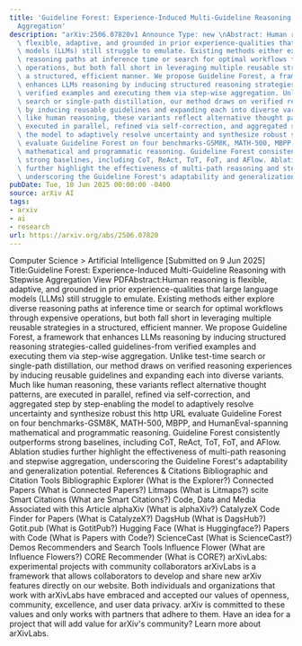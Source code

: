 ```yaml
---
title: 'Guideline Forest: Experience-Induced Multi-Guideline Reasoning with Stepwise
  Aggregation'
description: "arXiv:2506.07820v1 Announce Type: new \nAbstract: Human reasoning is\
  \ flexible, adaptive, and grounded in prior experience-qualities that large language\
  \ models (LLMs) still struggle to emulate. Existing methods either explore diverse\
  \ reasoning paths at inference time or search for optimal workflows through expensive\
  \ operations, but both fall short in leveraging multiple reusable strategies in\
  \ a structured, efficient manner. We propose Guideline Forest, a framework that\
  \ enhances LLMs reasoning by inducing structured reasoning strategies-called guidelines-from\
  \ verified examples and executing them via step-wise aggregation. Unlike test-time\
  \ search or single-path distillation, our method draws on verified reasoning experiences\
  \ by inducing reusable guidelines and expanding each into diverse variants. Much\
  \ like human reasoning, these variants reflect alternative thought patterns, are\
  \ executed in parallel, refined via self-correction, and aggregated step by step-enabling\
  \ the model to adaptively resolve uncertainty and synthesize robust solutions.We\
  \ evaluate Guideline Forest on four benchmarks-GSM8K, MATH-500, MBPP, and HumanEval-spanning\
  \ mathematical and programmatic reasoning. Guideline Forest consistently outperforms\
  \ strong baselines, including CoT, ReAct, ToT, FoT, and AFlow. Ablation studies\
  \ further highlight the effectiveness of multi-path reasoning and stepwise aggregation,\
  \ underscoring the Guideline Forest's adaptability and generalization potential."
pubDate: Tue, 10 Jun 2025 00:00:00 -0400
source: arXiv AI
tags:
- arxiv
- ai
- research
url: https://arxiv.org/abs/2506.07820
---
```


Computer Science > Artificial Intelligence
[Submitted on 9 Jun 2025]
Title:Guideline Forest: Experience-Induced Multi-Guideline Reasoning with Stepwise Aggregation
View PDFAbstract:Human reasoning is flexible, adaptive, and grounded in prior experience-qualities that large language models (LLMs) still struggle to emulate. Existing methods either explore diverse reasoning paths at inference time or search for optimal workflows through expensive operations, but both fall short in leveraging multiple reusable strategies in a structured, efficient manner. We propose Guideline Forest, a framework that enhances LLMs reasoning by inducing structured reasoning strategies-called guidelines-from verified examples and executing them via step-wise aggregation. Unlike test-time search or single-path distillation, our method draws on verified reasoning experiences by inducing reusable guidelines and expanding each into diverse variants. Much like human reasoning, these variants reflect alternative thought patterns, are executed in parallel, refined via self-correction, and aggregated step by step-enabling the model to adaptively resolve uncertainty and synthesize robust this http URL evaluate Guideline Forest on four benchmarks-GSM8K, MATH-500, MBPP, and HumanEval-spanning mathematical and programmatic reasoning. Guideline Forest consistently outperforms strong baselines, including CoT, ReAct, ToT, FoT, and AFlow. Ablation studies further highlight the effectiveness of multi-path reasoning and stepwise aggregation, underscoring the Guideline Forest's adaptability and generalization potential.
References & Citations
Bibliographic and Citation Tools
Bibliographic Explorer (What is the Explorer?)
Connected Papers (What is Connected Papers?)
Litmaps (What is Litmaps?)
scite Smart Citations (What are Smart Citations?)
Code, Data and Media Associated with this Article
alphaXiv (What is alphaXiv?)
CatalyzeX Code Finder for Papers (What is CatalyzeX?)
DagsHub (What is DagsHub?)
Gotit.pub (What is GotitPub?)
Hugging Face (What is Huggingface?)
Papers with Code (What is Papers with Code?)
ScienceCast (What is ScienceCast?)
Demos
Recommenders and Search Tools
Influence Flower (What are Influence Flowers?)
CORE Recommender (What is CORE?)
arXivLabs: experimental projects with community collaborators
arXivLabs is a framework that allows collaborators to develop and share new arXiv features directly on our website.
Both individuals and organizations that work with arXivLabs have embraced and accepted our values of openness, community, excellence, and user data privacy. arXiv is committed to these values and only works with partners that adhere to them.
Have an idea for a project that will add value for arXiv's community? Learn more about arXivLabs.